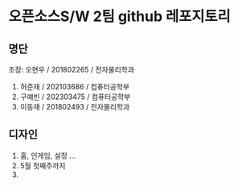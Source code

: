 # 오픈소스S/W 2팀 github 레포지토리

## 명단
조장: 오현우 / 201802265 / 전자물리학과
1. 허준재 / 202103686 / 컴퓨터공학부
2. 구예빈 / 202303475 / 컴퓨터공학부
3. 이동재 / 201802493 / 전자물리학과

## 디자인
1. 홈, 인게임, 설정 ...
2. 5월 첫째주까지
3. 
